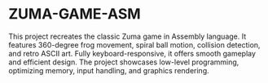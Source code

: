 # ZUMA-GAME-ASM
This project recreates the classic Zuma game in Assembly language. It features 360-degree frog movement, spiral ball motion, collision detection, and retro ASCII art. Fully keyboard-responsive, it offers smooth gameplay and efficient design. The project showcases low-level programming, optimizing memory, input handling, and graphics rendering.
